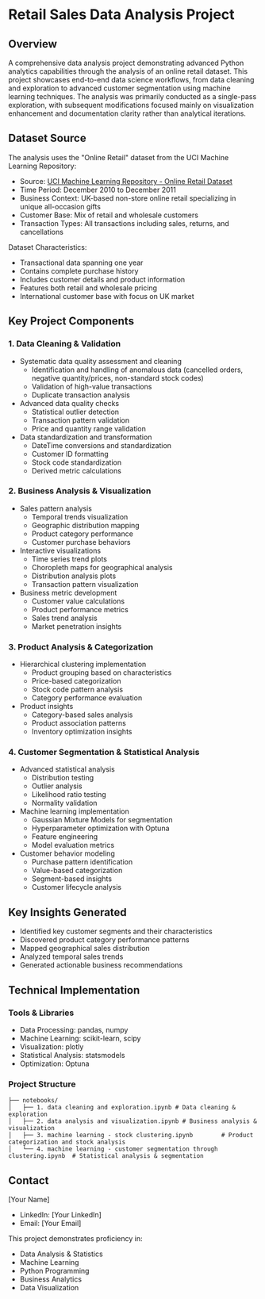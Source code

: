 # Retail Sales Data Analysis Project

## Overview
A comprehensive data analysis project demonstrating advanced Python analytics capabilities through the analysis of an online retail dataset. This project showcases end-to-end data science workflows, from data cleaning and exploration to advanced customer segmentation using machine learning techniques. The analysis was primarily conducted as a single-pass exploration, with subsequent modifications focused mainly on visualization enhancement and documentation clarity rather than analytical iterations.

## Dataset Source
The analysis uses the "Online Retail" dataset from the UCI Machine Learning Repository:
- Source: [UCI Machine Learning Repository - Online Retail Dataset](https://archive.ics.uci.edu/dataset/352/online+retail)
- Time Period: December 2010 to December 2011
- Business Context: UK-based non-store online retail specializing in unique all-occasion gifts
- Customer Base: Mix of retail and wholesale customers
- Transaction Types: All transactions including sales, returns, and cancellations

Dataset Characteristics:
- Transactional data spanning one year
- Contains complete purchase history
- Includes customer details and product information
- Features both retail and wholesale pricing
- International customer base with focus on UK market

## Key Project Components

### 1. Data Cleaning & Validation
- Systematic data quality assessment and cleaning
  - Identification and handling of anomalous data (cancelled orders, negative quantity/prices, non-standard stock codes)
  - Validation of high-value transactions
  - Duplicate transaction analysis
- Advanced data quality checks
  - Statistical outlier detection
  - Transaction pattern validation
  - Price and quantity range validation
- Data standardization and transformation
  - DateTime conversions and standardization
  - Customer ID formatting
  - Stock code standardization
  - Derived metric calculations

### 2. Business Analysis & Visualization
- Sales pattern analysis
  - Temporal trends visualization
  - Geographic distribution mapping
  - Product category performance
  - Customer purchase behaviors
- Interactive visualizations
  - Time series trend plots
  - Choropleth maps for geographical analysis
  - Distribution analysis plots
  - Transaction pattern visualization
- Business metric development
  - Customer value calculations
  - Product performance metrics
  - Sales trend analysis
  - Market penetration insights

### 3. Product Analysis & Categorization
- Hierarchical clustering implementation
  - Product grouping based on characteristics
  - Price-based categorization
  - Stock code pattern analysis
  - Category performance evaluation
- Product insights
  - Category-based sales analysis
  - Product association patterns
  - Inventory optimization insights

### 4. Customer Segmentation & Statistical Analysis
- Advanced statistical analysis
  - Distribution testing
  - Outlier analysis
  - Likelihood ratio testing
  - Normality validation
- Machine learning implementation
  - Gaussian Mixture Models for segmentation
  - Hyperparameter optimization with Optuna
  - Feature engineering
  - Model evaluation metrics
- Customer behavior modeling
  - Purchase pattern identification
  - Value-based categorization
  - Segment-based insights
  - Customer lifecycle analysis

## Key Insights Generated
- Identified key customer segments and their characteristics
- Discovered product category performance patterns
- Mapped geographical sales distribution
- Analyzed temporal sales trends
- Generated actionable business recommendations

## Technical Implementation

### Tools & Libraries
- Data Processing: pandas, numpy
- Machine Learning: scikit-learn, scipy
- Visualization: plotly
- Statistical Analysis: statsmodels
- Optimization: Optuna

### Project Structure
```
├── notebooks/
│   ├── 1. data cleaning and exploration.ipynb # Data cleaning & exploration
│   ├── 2. data analysis and visualization.ipynb # Business analysis & visualization
│   ├── 3. machine learning - stock clustering.ipynb        # Product categorization and stock analysis
│   └── 4. machine learning - customer segmentation through clustering.ipynb  # Statistical analysis & segmentation
```

## Contact
[Your Name]
- LinkedIn: [Your LinkedIn]
- Email: [Your Email]

This project demonstrates proficiency in:
- Data Analysis & Statistics
- Machine Learning
- Python Programming
- Business Analytics
- Data Visualization